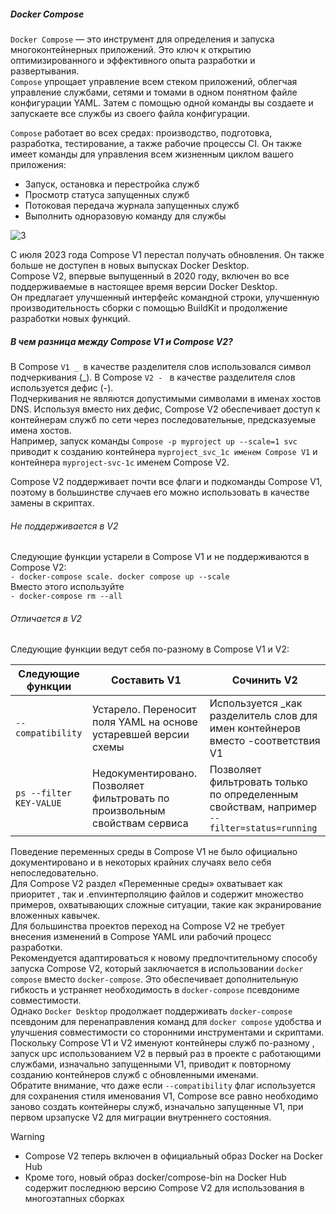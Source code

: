 ##### Docker Compose
``Docker Compose`` — это инструмент для определения и запуска многоконтейнерных приложений. Это ключ к открытию оптимизированного и эффективного опыта разработки и развертывания.<br>
``Compose`` упрощает управление всем стеком приложений, облегчая управление службами, сетями и томами в одном понятном файле конфигурации YAML. Затем с помощью одной команды вы создаете и запускаете все службы из своего файла конфигурации.<br>

``Compose`` работает во всех средах: производство, подготовка, разработка, тестирование, а также рабочие процессы CI. Он также имеет команды для управления всем жизненным циклом вашего приложения:

- Запуск, остановка и перестройка служб
- Просмотр статуса запущенных служб
- Потоковая передача журнала запущенных служб
- Выполнить одноразовую команду для службы

![3](https://github.com/user-attachments/assets/31c11503-ffb4-4b48-bb31-cb5967ca7dde)

С июля 2023 года Compose V1 перестал получать обновления. Он также больше не доступен в новых выпусках Docker Desktop.<br>
Compose V2, впервые выпущенный в 2020 году, включен во все поддерживаемые в настоящее время версии Docker Desktop.<br>Он предлагает улучшенный интерфейс командной строки, улучшенную производительность сборки с помощью BuildKit и продолжение разработки новых функций.

##### В чем разница между Compose V1 и Compose V2?

В Compose ``V1 _ ``в качестве разделителя слов использовался символ подчеркивания (_). В Compose ``V2 - `` в качестве разделителя слов используется дефис (-).<br>
Подчеркивания не являются допустимыми символами в именах хостов DNS. Используя вместо них дефис, Compose V2 обеспечивает доступ к контейнерам служб по сети через последовательные, предсказуемые имена хостов.<br>
Например, запуск команды ``Compose -p myproject up --scale=1 svc`` приводит к созданию контейнера ``myproject_svc_1с именем Compose V1`` и контейнера ``myproject-svc-1с`` именем Compose V2.<br>

Compose V2 поддерживает почти все флаги и подкоманды Compose V1, поэтому в большинстве случаев его можно использовать в качестве замены в скриптах.

###### Не поддерживается в V2
Следующие функции устарели в Compose V1 и не поддерживаются в Compose V2:<br>
``- docker-compose scale. docker compose up --scale``<br>
Вместо этого используйте<br>
``- docker-compose rm --all``

###### Отличается в V2
Следующие функции ведут себя по-разному в Compose V1 и V2:

 Следующие функции                  |Составить V1	         |Сочинить V2                                                                                
------------------------------------|----------------------|--------------------------------------------------------------------------------
``--compatibility``	                | Устарело. Переносит поля YAML на основе устаревшей версии схемы  | Используется _как разделитель слов для имен контейнеров вместо -соответствия V1
``ps --filter KEY-VALUE	``          | Недокументировано. Позволяет фильтровать по произвольным свойствам сервиса| Позволяет фильтровать только по определенным свойствам, например ``--filter=status=running``

Поведение переменных среды в Compose V1 не было официально документировано и в некоторых крайних случаях вело себя непоследовательно.<br>
Для Compose V2 раздел «Переменные среды» охватывает как приоритет , так и .envинтерполяцию файлов и содержит множество примеров, охватывающих сложные ситуации, такие как экранирование вложенных кавычек.<br>
Для большинства проектов переход на Compose V2 не требует внесения изменений в Compose YAML или рабочий процесс разработки.<br>
Рекомендуется адаптироваться к новому предпочтительному способу запуска Compose V2, который заключается в использовании ``docker compose`` вместо ``docker-compose``. Это обеспечивает дополнительную гибкость и устраняет необходимость в ``docker-compose`` псевдониме совместимости.<br>
Однако ``Docker Desktop`` продолжает поддерживать ``docker-compose`` псевдоним для перенаправления команд для ``docker compose`` удобства и улучшения совместимости со сторонними инструментами и скриптами.<br>
Поскольку Compose V1 и V2 именуют контейнеры служб по-разному , запуск upс использованием V2 в первый раз в проекте с работающими службами, изначально запущенными V1, приводит к повторному созданию контейнеров служб с обновленными именами.<br>
Обратите внимание, что даже если ``--compatibility`` флаг используется для сохранения стиля именования V1, Compose все равно необходимо заново создать контейнеры служб, изначально запущенные V1, при первом upзапуске V2 для миграции внутреннего состояния.<br>
> [!WARNING]  
- Compose V2 теперь включен в официальный образ Docker на Docker Hub 
- Кроме того, новый образ docker/compose-bin на Docker Hub содержит последнюю версию Compose V2 для использования в многоэтапных сборках
